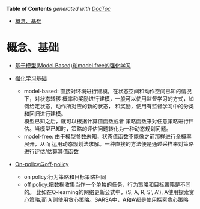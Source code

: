 <!-- START doctoc generated TOC please keep comment here to allow auto update -->
<!-- DON'T EDIT THIS SECTION, INSTEAD RE-RUN doctoc TO UPDATE -->
**Table of Contents**  *generated with [DocToc](https://github.com/thlorenz/doctoc)*

- [概念、基础](#%E6%A6%82%E5%BF%B5%E5%9F%BA%E7%A1%80)

<!-- END doctoc generated TOC please keep comment here to allow auto update -->


# 概念、基础

- [基于模型(Model Based)和model free的强化学习](https://itpcb.com/a/162657)
- [强化学习基础](http://itpcb.com/docs/MachineLearningNotes/17%E5%BC%BA%E5%8C%96%E5%AD%A6%E4%B9%A0.html)
  - model-based: 直接对环境进行建模，在状态空间和动作空间已知的情况下，对状态转移
  概率和奖励进行建模，一般可以使用监督学习的方式，如何给定状态，动作所对应的新的状态，
  和奖励，使用有监督学习中的分类和回归进行建模。  
  模型已知之后，就可以根据计算值函数或者
  策略函数来对任意策略进行评估。当模型已知时，策略的评估问题转化为一种动态规划问题。
  - model-free: 由于模型参数未知，状态值函数不能像之前那样进行全概率展开，从而
  运用动态规划法求解。一种直接的方法便是通过采样来对策略进行评估/估算其值函数
  
- [On-policy与off-policy](https://zhuanlan.zhihu.com/p/346433931)
  - on policy:行为策略和目标策略相同
  - off policy:把数据收集当作一个单独的任务，行为策略和目标策略是不同的。
  比如在Q-learning的网络更新公式中，(S, A, R, S', A'), A使用探索贪心策略,而
  A’则使用贪心策略。SARSA中，A和A‘都是使用探索贪心策略
  